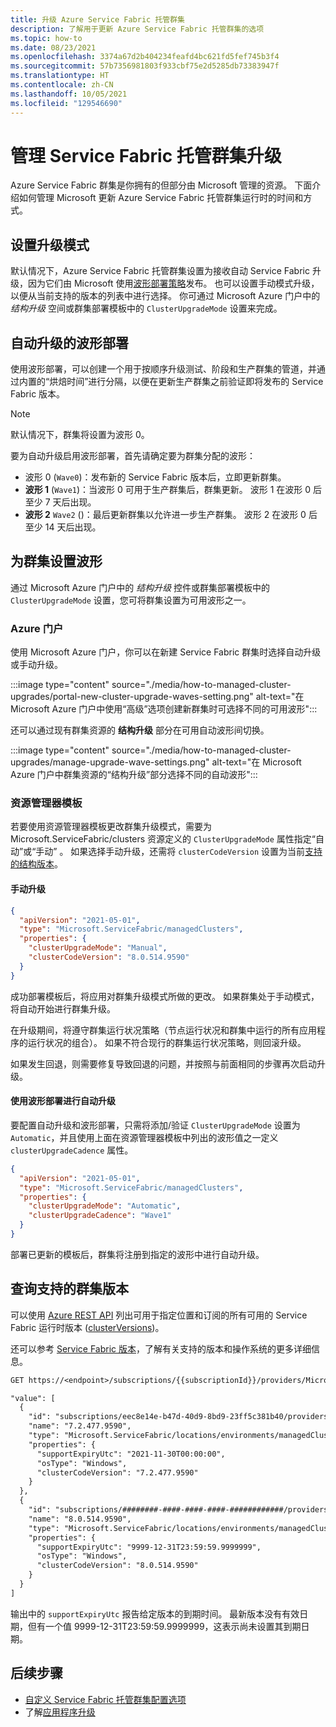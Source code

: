```yaml
---
title: 升级 Azure Service Fabric 托管群集
description: 了解用于更新 Azure Service Fabric 托管群集的选项
ms.topic: how-to
ms.date: 08/23/2021
ms.openlocfilehash: 3374a67d2b404234feafd4bc621fd5fef745b3f4
ms.sourcegitcommit: 57b7356981803f933cbf75e2d5285db73383947f
ms.translationtype: HT
ms.contentlocale: zh-CN
ms.lasthandoff: 10/05/2021
ms.locfileid: "129546690"
---
```

# <a name="manage-service-fabric-managed-cluster-upgrades"></a>管理 Service Fabric 托管群集升级

Azure Service Fabric 群集是你拥有的但部分由 Microsoft 管理的资源。 下面介绍如何管理 Microsoft 更新 Azure Service Fabric 托管群集运行时的时间和方式。

## <a name="set-upgrade-mode"></a>设置升级模式

默认情况下，Azure Service Fabric 托管群集设置为接收自动 Service Fabric 升级，因为它们由 Microsoft 使用[波形部署策略](#wave-deployment-for-automatic-upgrades)发布。 也可以设置手动模式升级，以便从当前支持的版本的列表中进行选择。 你可通过 Microsoft Azure 门户中的 *结构升级* 空间或群集部署模板中的 `ClusterUpgradeMode` 设置来完成。

## <a name="wave-deployment-for-automatic-upgrades"></a>自动升级的波形部署

使用波形部署，可以创建一个用于按顺序升级测试、阶段和生产群集的管道，并通过内置的“烘焙时间”进行分隔，以便在更新生产群集之前验证即将发布的 Service Fabric 版本。

>[!NOTE]
>默认情况下，群集将设置为波形 0。

要为自动升级启用波形部署，首先请确定要为群集分配的波形：

* 波形 0 (`Wave0`)：发布新的 Service Fabric 版本后，立即更新群集。
* **波形 1** (`Wave1`)：当波形 0 可用于生产群集后，群集更新。 波形 1 在波形 0 后至少 7 天后出现。
* **波形 2** `Wave2` ()：最后更新群集以允许进一步生产群集。 波形 2 在波形 0 后至少 14 天后出现。

## <a name="set-the-wave-for-your-cluster"></a>为群集设置波形

通过 Microsoft Azure 门户中的 *结构升级* 控件或群集部署模板中的 `ClusterUpgradeMode` 设置，您可将群集设置为可用波形之一。

### <a name="azure-portal"></a>Azure 门户

使用 Microsoft Azure 门户，你可以在新建 Service Fabric 群集时选择自动升级或手动升级。

:::image type="content" source="./media/how-to-managed-cluster-upgrades/portal-new-cluster-upgrade-waves-setting.png" alt-text="在 Microsoft Azure 门户中使用“高级”选项创建新群集时可选择不同的可用波形":::

还可以通过现有群集资源的 **结构升级** 部分在可用自动波形间切换。

:::image type="content" source="./media/how-to-managed-cluster-upgrades/manage-upgrade-wave-settings.png" alt-text="在 Microsoft Azure 门户中群集资源的“结构升级”部分选择不同的自动波形":::

### <a name="resource-manager-template"></a>资源管理器模板

若要使用资源管理器模板更改群集升级模式，需要为 Microsoft.ServiceFabric/clusters 资源定义的 `ClusterUpgradeMode` 属性指定“自动”或“手动”  。 如果选择手动升级，还需将 `clusterCodeVersion` 设置为当前[支持的结构版本](#query-for-supported-cluster-versions)。

#### <a name="manual-upgrade"></a>手动升级

```json
{
  "apiVersion": "2021-05-01",
  "type": "Microsoft.ServiceFabric/managedClusters",
  "properties": {
    "clusterUpgradeMode": "Manual",
    "clusterCodeVersion": "8.0.514.9590"
  }
}
```

成功部署模板后，将应用对群集升级模式所做的更改。 如果群集处于手动模式，将自动开始进行群集升级。

在升级期间，将遵守群集运行状况策略（节点运行状况和群集中运行的所有应用程序的运行状况的组合）。 如果不符合现行的群集运行状况策略，则回滚升级。

如果发生回退，则需要修复导致回退的问题，并按照与前面相同的步骤再次启动升级。

#### <a name="automatic-upgrade-with-wave-deployment"></a>使用波形部署进行自动升级

要配置自动升级和波形部署，只需将添加/验证 `ClusterUpgradeMode` 设置为 `Automatic`，并且使用上面在资源管理器模板中列出的波形值之一定义 `clusterUpgradeCadence` 属性。

```json
{
  "apiVersion": "2021-05-01",
  "type": "Microsoft.ServiceFabric/managedClusters",
  "properties": {
    "clusterUpgradeMode": "Automatic",
    "clusterUpgradeCadence": "Wave1"
  }
}
```

部署已更新的模板后，群集将注册到指定的波形中进行自动升级。

## <a name="query-for-supported-cluster-versions"></a>查询支持的群集版本

可以使用 [Azure REST API](/rest/api/azure/) 列出可用于指定位置和订阅的所有可用的 Service Fabric 运行时版本 ([clusterVersions](/rest/api/servicefabric/sfrp-api-clusterversions_list))。

还可以参考 [Service Fabric 版本](service-fabric-versions.md)，了解有关支持的版本和操作系统的更多详细信息。

```REST
GET https://<endpoint>/subscriptions/{{subscriptionId}}/providers/Microsoft.ServiceFabric/locations/{{location}}/managedclusterVersions?api-version=2021-05-01

"value": [
  {
    "id": "subscriptions/eec8e14e-b47d-40d9-8bd9-23ff5c381b40/providers/Microsoft.ServiceFabric/locations/eastus2/environments/Windows/managedClusterVersions/7.2.477.9590",
    "name": "7.2.477.9590",
    "type": "Microsoft.ServiceFabric/locations/environments/managedClusterVersions",
    "properties": {
      "supportExpiryUtc": "2021-11-30T00:00:00",
      "osType": "Windows",
      "clusterCodeVersion": "7.2.477.9590"
    }
  },
  {
    "id": "subscriptions/########-####-####-####-############/providers/Microsoft.ServiceFabric/locations/eastus2/environments/Windows/managedClusterVersions/8.0.514.9590",
    "name": "8.0.514.9590",
    "type": "Microsoft.ServiceFabric/locations/environments/managedClusterVersions",
    "properties": {
      "supportExpiryUtc": "9999-12-31T23:59:59.9999999",
      "osType": "Windows",
      "clusterCodeVersion": "8.0.514.9590"
    }
  }
]

```

输出中的 `supportExpiryUtc` 报告给定版本的到期时间。 最新版本没有有效日期，但有一个值 9999-12-31T23:59:59.9999999，这表示尚未设置其到期日期。

## <a name="next-steps"></a>后续步骤

* [自定义 Service Fabric 托管群集配置选项](how-to-managed-cluster-configuration.md)
* 了解[应用程序升级](service-fabric-application-upgrade.md)

<!--Image references-->
[Upgrade-Wave-Settings]: ./media/how-to-managed-cluster-upgrades/manage-upgrade-wave-settings.png
[New-Cluster-Wave-Settings]: ./media/how-to-managed-cluster-upgrades/portal-new-cluster-upgrade-waves-setting.png
